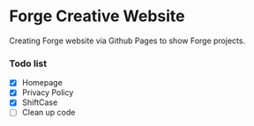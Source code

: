 # Forge Creative Website
Creating Forge website via Github Pages to show Forge projects.

### Todo list
- [x] Homepage
- [x] Privacy Policy
- [x] ShiftCase
- [ ] Clean up code
